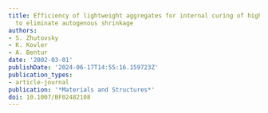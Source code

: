 ```yaml
---
title: Efficiency of lightweight aggregates for internal curing of high strength concrete
  to eliminate autogenous shrinkage
authors:
- S. Zhutovsky
- K. Kovler
- A. Bentur
date: '2002-03-01'
publishDate: '2024-06-17T14:55:16.159723Z'
publication_types:
- article-journal
publication: '*Materials and Structures*'
doi: 10.1007/BF02482108
---
```

